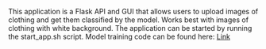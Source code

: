 This application is a Flask API and GUI that allows users to upload images of clothing and get them classified by the model. Works best with images of clothing with white background.
The application can be started by running the start_app.sh script.
Model training code can be found here: [Link](https://colab.research.google.com/drive/1xGy-gFNZEGjP1jiifN-yM6C4Y_bXUmFB)
